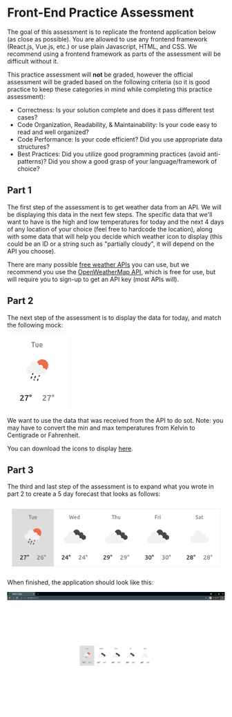 # Front-End Practice Assessment

The goal of this assessment is to replicate the frontend application below (as close as
possible). You are allowed to use any frontend framework (React.js, Vue.js, etc.) or use
plain Javascript, HTML, and CSS. We recommend using a frontend framework as parts of the assessment will be difficult without it.

This practice assessment will **not** be graded, however the official assessment will be graded based on the following criteria (so it is good practice to keep these categories in mind while completing this practice assessment):

- Correctness: Is your solution complete and does it pass different test cases?
- Code Organization, Readability, & Maintainability: Is your code easy to read and
  well organized?
- Code Performance: Is your code efficient? Did you use appropriate data
  structures?
- Best Practices: Did you utilize good programming practices (avoid anti-patterns)? Did you show a good grasp of your language/framework of choice?

## Part 1

The first step of the assessment is to get weather data from an API. We will be displaying this data in the next few steps. The specific data that we'll want to have is the high and low temperatures for today and the next 4 days of any location of your choice (feel free to hardcode the location), along with some data that will help you decide which weather icon to display (this could be an ID or a string such as "partially cloudy", it will depend on the API you choose).

There are many possible [free weather APIs](https://github.com/public-apis/public-apis#weather) you can use, but we recommend you use the [OpenWeatherMap API](https://openweathermap.org/api), which is free for use, but will require you to sign-up to get an API key (most APIs will).

## Part 2

The next step of the assessment is to display the data for today, and match the following mock:

![Screenshot from 2021-08-17 16-19-34.png](https://raw.githubusercontent.com/PaulB-H/hatchways_practice/main/frontend/img1.png)

We want to use the data that was received from the API to do sot. Note: you may have to convert the min and max temperatures from Kelvin to Centigrade or Fahrenheit.

You can download the icons to display [here](https://openweathermap.org/weather-conditions#:~:text=primary.%20An%20example-,How%20to%20get%20icon%20URL,-For%20code%20500).

## Part 3

The third and last step of the assessment is to expand what you wrote in part 2 to create a 5 day forecast that looks as follows:

![Screenshot from 2021-08-17 16-20-44.png](https://raw.githubusercontent.com/PaulB-H/hatchways_practice/main/frontend/img2.png)

When finished, the application should look like this:

![Screenshot from 2021-08-17 16-18-35.png](https://raw.githubusercontent.com/PaulB-H/hatchways_practice/main/frontend/img3.png)
